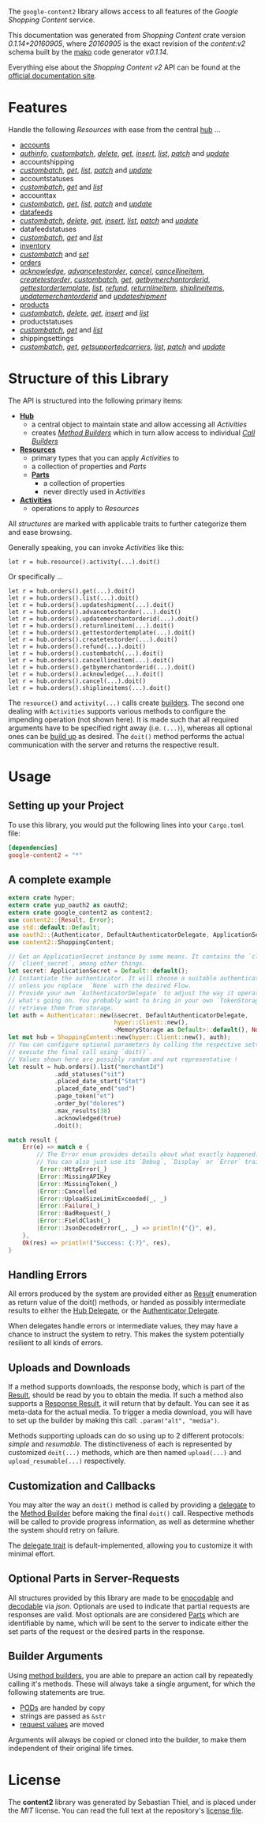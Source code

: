 <!---
DO NOT EDIT !
This file was generated automatically from 'src/mako/api/README.md.mako'
DO NOT EDIT !
-->
The `google-content2` library allows access to all features of the *Google Shopping Content* service.

This documentation was generated from *Shopping Content* crate version *0.1.14+20160905*, where *20160905* is the exact revision of the *content:v2* schema built by the [mako](http://www.makotemplates.org/) code generator *v0.1.14*.

Everything else about the *Shopping Content* *v2* API can be found at the
[official documentation site](https://developers.google.com/shopping-content).
# Features

Handle the following *Resources* with ease from the central [hub](http://byron.github.io/google-apis-rs/google_content2/struct.ShoppingContent.html) ... 

* [accounts](http://byron.github.io/google-apis-rs/google_content2/struct.Account.html)
 * [*authinfo*](http://byron.github.io/google-apis-rs/google_content2/struct.AccountAuthinfoCall.html), [*custombatch*](http://byron.github.io/google-apis-rs/google_content2/struct.AccountCustombatchCall.html), [*delete*](http://byron.github.io/google-apis-rs/google_content2/struct.AccountDeleteCall.html), [*get*](http://byron.github.io/google-apis-rs/google_content2/struct.AccountGetCall.html), [*insert*](http://byron.github.io/google-apis-rs/google_content2/struct.AccountInsertCall.html), [*list*](http://byron.github.io/google-apis-rs/google_content2/struct.AccountListCall.html), [*patch*](http://byron.github.io/google-apis-rs/google_content2/struct.AccountPatchCall.html) and [*update*](http://byron.github.io/google-apis-rs/google_content2/struct.AccountUpdateCall.html)
* accountshipping
 * [*custombatch*](http://byron.github.io/google-apis-rs/google_content2/struct.AccountshippingCustombatchCall.html), [*get*](http://byron.github.io/google-apis-rs/google_content2/struct.AccountshippingGetCall.html), [*list*](http://byron.github.io/google-apis-rs/google_content2/struct.AccountshippingListCall.html), [*patch*](http://byron.github.io/google-apis-rs/google_content2/struct.AccountshippingPatchCall.html) and [*update*](http://byron.github.io/google-apis-rs/google_content2/struct.AccountshippingUpdateCall.html)
* accountstatuses
 * [*custombatch*](http://byron.github.io/google-apis-rs/google_content2/struct.AccountstatuseCustombatchCall.html), [*get*](http://byron.github.io/google-apis-rs/google_content2/struct.AccountstatuseGetCall.html) and [*list*](http://byron.github.io/google-apis-rs/google_content2/struct.AccountstatuseListCall.html)
* accounttax
 * [*custombatch*](http://byron.github.io/google-apis-rs/google_content2/struct.AccounttaxCustombatchCall.html), [*get*](http://byron.github.io/google-apis-rs/google_content2/struct.AccounttaxGetCall.html), [*list*](http://byron.github.io/google-apis-rs/google_content2/struct.AccounttaxListCall.html), [*patch*](http://byron.github.io/google-apis-rs/google_content2/struct.AccounttaxPatchCall.html) and [*update*](http://byron.github.io/google-apis-rs/google_content2/struct.AccounttaxUpdateCall.html)
* [datafeeds](http://byron.github.io/google-apis-rs/google_content2/struct.Datafeed.html)
 * [*custombatch*](http://byron.github.io/google-apis-rs/google_content2/struct.DatafeedCustombatchCall.html), [*delete*](http://byron.github.io/google-apis-rs/google_content2/struct.DatafeedDeleteCall.html), [*get*](http://byron.github.io/google-apis-rs/google_content2/struct.DatafeedGetCall.html), [*insert*](http://byron.github.io/google-apis-rs/google_content2/struct.DatafeedInsertCall.html), [*list*](http://byron.github.io/google-apis-rs/google_content2/struct.DatafeedListCall.html), [*patch*](http://byron.github.io/google-apis-rs/google_content2/struct.DatafeedPatchCall.html) and [*update*](http://byron.github.io/google-apis-rs/google_content2/struct.DatafeedUpdateCall.html)
* datafeedstatuses
 * [*custombatch*](http://byron.github.io/google-apis-rs/google_content2/struct.DatafeedstatuseCustombatchCall.html), [*get*](http://byron.github.io/google-apis-rs/google_content2/struct.DatafeedstatuseGetCall.html) and [*list*](http://byron.github.io/google-apis-rs/google_content2/struct.DatafeedstatuseListCall.html)
* [inventory](http://byron.github.io/google-apis-rs/google_content2/struct.Inventory.html)
 * [*custombatch*](http://byron.github.io/google-apis-rs/google_content2/struct.InventoryCustombatchCall.html) and [*set*](http://byron.github.io/google-apis-rs/google_content2/struct.InventorySetCall.html)
* [orders](http://byron.github.io/google-apis-rs/google_content2/struct.Order.html)
 * [*acknowledge*](http://byron.github.io/google-apis-rs/google_content2/struct.OrderAcknowledgeCall.html), [*advancetestorder*](http://byron.github.io/google-apis-rs/google_content2/struct.OrderAdvancetestorderCall.html), [*cancel*](http://byron.github.io/google-apis-rs/google_content2/struct.OrderCancelCall.html), [*cancellineitem*](http://byron.github.io/google-apis-rs/google_content2/struct.OrderCancellineitemCall.html), [*createtestorder*](http://byron.github.io/google-apis-rs/google_content2/struct.OrderCreatetestorderCall.html), [*custombatch*](http://byron.github.io/google-apis-rs/google_content2/struct.OrderCustombatchCall.html), [*get*](http://byron.github.io/google-apis-rs/google_content2/struct.OrderGetCall.html), [*getbymerchantorderid*](http://byron.github.io/google-apis-rs/google_content2/struct.OrderGetbymerchantorderidCall.html), [*gettestordertemplate*](http://byron.github.io/google-apis-rs/google_content2/struct.OrderGettestordertemplateCall.html), [*list*](http://byron.github.io/google-apis-rs/google_content2/struct.OrderListCall.html), [*refund*](http://byron.github.io/google-apis-rs/google_content2/struct.OrderRefundCall.html), [*returnlineitem*](http://byron.github.io/google-apis-rs/google_content2/struct.OrderReturnlineitemCall.html), [*shiplineitems*](http://byron.github.io/google-apis-rs/google_content2/struct.OrderShiplineitemCall.html), [*updatemerchantorderid*](http://byron.github.io/google-apis-rs/google_content2/struct.OrderUpdatemerchantorderidCall.html) and [*updateshipment*](http://byron.github.io/google-apis-rs/google_content2/struct.OrderUpdateshipmentCall.html)
* [products](http://byron.github.io/google-apis-rs/google_content2/struct.Product.html)
 * [*custombatch*](http://byron.github.io/google-apis-rs/google_content2/struct.ProductCustombatchCall.html), [*delete*](http://byron.github.io/google-apis-rs/google_content2/struct.ProductDeleteCall.html), [*get*](http://byron.github.io/google-apis-rs/google_content2/struct.ProductGetCall.html), [*insert*](http://byron.github.io/google-apis-rs/google_content2/struct.ProductInsertCall.html) and [*list*](http://byron.github.io/google-apis-rs/google_content2/struct.ProductListCall.html)
* productstatuses
 * [*custombatch*](http://byron.github.io/google-apis-rs/google_content2/struct.ProductstatuseCustombatchCall.html), [*get*](http://byron.github.io/google-apis-rs/google_content2/struct.ProductstatuseGetCall.html) and [*list*](http://byron.github.io/google-apis-rs/google_content2/struct.ProductstatuseListCall.html)
* shippingsettings
 * [*custombatch*](http://byron.github.io/google-apis-rs/google_content2/struct.ShippingsettingCustombatchCall.html), [*get*](http://byron.github.io/google-apis-rs/google_content2/struct.ShippingsettingGetCall.html), [*getsupportedcarriers*](http://byron.github.io/google-apis-rs/google_content2/struct.ShippingsettingGetsupportedcarrierCall.html), [*list*](http://byron.github.io/google-apis-rs/google_content2/struct.ShippingsettingListCall.html), [*patch*](http://byron.github.io/google-apis-rs/google_content2/struct.ShippingsettingPatchCall.html) and [*update*](http://byron.github.io/google-apis-rs/google_content2/struct.ShippingsettingUpdateCall.html)




# Structure of this Library

The API is structured into the following primary items:

* **[Hub](http://byron.github.io/google-apis-rs/google_content2/struct.ShoppingContent.html)**
    * a central object to maintain state and allow accessing all *Activities*
    * creates [*Method Builders*](http://byron.github.io/google-apis-rs/google_content2/trait.MethodsBuilder.html) which in turn
      allow access to individual [*Call Builders*](http://byron.github.io/google-apis-rs/google_content2/trait.CallBuilder.html)
* **[Resources](http://byron.github.io/google-apis-rs/google_content2/trait.Resource.html)**
    * primary types that you can apply *Activities* to
    * a collection of properties and *Parts*
    * **[Parts](http://byron.github.io/google-apis-rs/google_content2/trait.Part.html)**
        * a collection of properties
        * never directly used in *Activities*
* **[Activities](http://byron.github.io/google-apis-rs/google_content2/trait.CallBuilder.html)**
    * operations to apply to *Resources*

All *structures* are marked with applicable traits to further categorize them and ease browsing.

Generally speaking, you can invoke *Activities* like this:

```Rust,ignore
let r = hub.resource().activity(...).doit()
```

Or specifically ...

```ignore
let r = hub.orders().get(...).doit()
let r = hub.orders().list(...).doit()
let r = hub.orders().updateshipment(...).doit()
let r = hub.orders().advancetestorder(...).doit()
let r = hub.orders().updatemerchantorderid(...).doit()
let r = hub.orders().returnlineitem(...).doit()
let r = hub.orders().gettestordertemplate(...).doit()
let r = hub.orders().createtestorder(...).doit()
let r = hub.orders().refund(...).doit()
let r = hub.orders().custombatch(...).doit()
let r = hub.orders().cancellineitem(...).doit()
let r = hub.orders().getbymerchantorderid(...).doit()
let r = hub.orders().acknowledge(...).doit()
let r = hub.orders().cancel(...).doit()
let r = hub.orders().shiplineitems(...).doit()
```

The `resource()` and `activity(...)` calls create [builders][builder-pattern]. The second one dealing with `Activities` 
supports various methods to configure the impending operation (not shown here). It is made such that all required arguments have to be 
specified right away (i.e. `(...)`), whereas all optional ones can be [build up][builder-pattern] as desired.
The `doit()` method performs the actual communication with the server and returns the respective result.

# Usage

## Setting up your Project

To use this library, you would put the following lines into your `Cargo.toml` file:

```toml
[dependencies]
google-content2 = "*"
```

## A complete example

```Rust
extern crate hyper;
extern crate yup_oauth2 as oauth2;
extern crate google_content2 as content2;
use content2::{Result, Error};
use std::default::Default;
use oauth2::{Authenticator, DefaultAuthenticatorDelegate, ApplicationSecret, MemoryStorage};
use content2::ShoppingContent;

// Get an ApplicationSecret instance by some means. It contains the `client_id` and 
// `client_secret`, among other things.
let secret: ApplicationSecret = Default::default();
// Instantiate the authenticator. It will choose a suitable authentication flow for you, 
// unless you replace  `None` with the desired Flow.
// Provide your own `AuthenticatorDelegate` to adjust the way it operates and get feedback about 
// what's going on. You probably want to bring in your own `TokenStorage` to persist tokens and
// retrieve them from storage.
let auth = Authenticator::new(&secret, DefaultAuthenticatorDelegate,
                              hyper::Client::new(),
                              <MemoryStorage as Default>::default(), None);
let mut hub = ShoppingContent::new(hyper::Client::new(), auth);
// You can configure optional parameters by calling the respective setters at will, and
// execute the final call using `doit()`.
// Values shown here are possibly random and not representative !
let result = hub.orders().list("merchantId")
             .add_statuses("sit")
             .placed_date_start("Stet")
             .placed_date_end("sed")
             .page_token("et")
             .order_by("dolores")
             .max_results(38)
             .acknowledged(true)
             .doit();

match result {
    Err(e) => match e {
        // The Error enum provides details about what exactly happened.
        // You can also just use its `Debug`, `Display` or `Error` traits
         Error::HttpError(_)
        |Error::MissingAPIKey
        |Error::MissingToken(_)
        |Error::Cancelled
        |Error::UploadSizeLimitExceeded(_, _)
        |Error::Failure(_)
        |Error::BadRequest(_)
        |Error::FieldClash(_)
        |Error::JsonDecodeError(_, _) => println!("{}", e),
    },
    Ok(res) => println!("Success: {:?}", res),
}

```
## Handling Errors

All errors produced by the system are provided either as [Result](http://byron.github.io/google-apis-rs/google_content2/enum.Result.html) enumeration as return value of 
the doit() methods, or handed as possibly intermediate results to either the 
[Hub Delegate](http://byron.github.io/google-apis-rs/google_content2/trait.Delegate.html), or the [Authenticator Delegate](http://byron.github.io/google-apis-rs/google_content2/../yup-oauth2/trait.AuthenticatorDelegate.html).

When delegates handle errors or intermediate values, they may have a chance to instruct the system to retry. This 
makes the system potentially resilient to all kinds of errors.

## Uploads and Downloads
If a method supports downloads, the response body, which is part of the [Result](http://byron.github.io/google-apis-rs/google_content2/enum.Result.html), should be
read by you to obtain the media.
If such a method also supports a [Response Result](http://byron.github.io/google-apis-rs/google_content2/trait.ResponseResult.html), it will return that by default.
You can see it as meta-data for the actual media. To trigger a media download, you will have to set up the builder by making
this call: `.param("alt", "media")`.

Methods supporting uploads can do so using up to 2 different protocols: 
*simple* and *resumable*. The distinctiveness of each is represented by customized 
`doit(...)` methods, which are then named `upload(...)` and `upload_resumable(...)` respectively.

## Customization and Callbacks

You may alter the way an `doit()` method is called by providing a [delegate](http://byron.github.io/google-apis-rs/google_content2/trait.Delegate.html) to the 
[Method Builder](http://byron.github.io/google-apis-rs/google_content2/trait.CallBuilder.html) before making the final `doit()` call. 
Respective methods will be called to provide progress information, as well as determine whether the system should 
retry on failure.

The [delegate trait](http://byron.github.io/google-apis-rs/google_content2/trait.Delegate.html) is default-implemented, allowing you to customize it with minimal effort.

## Optional Parts in Server-Requests

All structures provided by this library are made to be [enocodable](http://byron.github.io/google-apis-rs/google_content2/trait.RequestValue.html) and 
[decodable](http://byron.github.io/google-apis-rs/google_content2/trait.ResponseResult.html) via *json*. Optionals are used to indicate that partial requests are responses 
are valid.
Most optionals are are considered [Parts](http://byron.github.io/google-apis-rs/google_content2/trait.Part.html) which are identifiable by name, which will be sent to 
the server to indicate either the set parts of the request or the desired parts in the response.

## Builder Arguments

Using [method builders](http://byron.github.io/google-apis-rs/google_content2/trait.CallBuilder.html), you are able to prepare an action call by repeatedly calling it's methods.
These will always take a single argument, for which the following statements are true.

* [PODs][wiki-pod] are handed by copy
* strings are passed as `&str`
* [request values](http://byron.github.io/google-apis-rs/google_content2/trait.RequestValue.html) are moved

Arguments will always be copied or cloned into the builder, to make them independent of their original life times.

[wiki-pod]: http://en.wikipedia.org/wiki/Plain_old_data_structure
[builder-pattern]: http://en.wikipedia.org/wiki/Builder_pattern
[google-go-api]: https://github.com/google/google-api-go-client

# License
The **content2** library was generated by Sebastian Thiel, and is placed 
under the *MIT* license.
You can read the full text at the repository's [license file][repo-license].

[repo-license]: https://github.com/Byron/google-apis-rs/LICENSE.md
